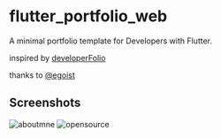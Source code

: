 # flutter_portfolio_web

A minimal portfolio template for Developers with Flutter.

inspired by [developerFolio](https://github.com/saadpasta/developerFolio)

thanks to [@egoist](https://github.com/egoist/gh-pinned-repos)
## Screenshots

![aboutmne](https://user-images.githubusercontent.com/29631083/186370058-24f7b717-0c98-4c31-8f3d-eb62e25b352f.PNG)
![opensource](https://user-images.githubusercontent.com/29631083/186370066-c4b6bb15-e24b-4c5d-98af-c04c5e079f06.PNG)
  
  
 